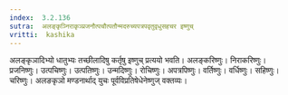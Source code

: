 ```yaml
---
index:  3.2.136
sutra:  अलङ्कृञ्निराकृञ्प्रजनौत्पचौत्पतौन्मदरुच्यपत्रपवृतुवृधुसहचर इष्णुच्
vritti:  kashika 
---
```


अलङ्कृञादिभ्यो धातुभ्यः तच्छीलादिषु कर्तृषु इष्णुच् प्रत्ययो भवति। अलङ्करिष्णुः। निराकरिष्णुः। प्रजनिष्णुः। उत्पचिष्णुः। उत्पतिष्णुः। उन्मदिष्णुः। रोचिष्णुः। अपत्रपिष्णुः। वर्तिष्णुः। वर्धिष्णुः। सहिष्णुः। चरिष्णुः। अलङकृञो मण्डनार्थाद् युचः पूर्वविप्रतिषेधेनेष्णुज् वक्तव्यः।

